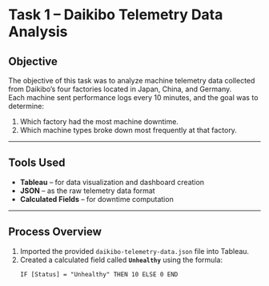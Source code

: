 #  Task 1 – Daikibo Telemetry Data Analysis

## Objective
The objective of this task was to analyze machine telemetry data collected from Daikibo’s four factories located in Japan, China, and Germany.  
Each machine sent performance logs every 10 minutes, and the goal was to determine:
1. Which factory had the most machine downtime.
2. Which machine types broke down most frequently at that factory.

---

## Tools Used
- **Tableau** – for data visualization and dashboard creation  
- **JSON** – as the raw telemetry data format  
- **Calculated Fields** – for downtime computation

---

## Process Overview
1. Imported the provided `daikibo-telemetry-data.json` file into Tableau.
2. Created a calculated field called **`Unhealthy`** using the formula:
   ```text
   IF [Status] = "Unhealthy" THEN 10 ELSE 0 END
